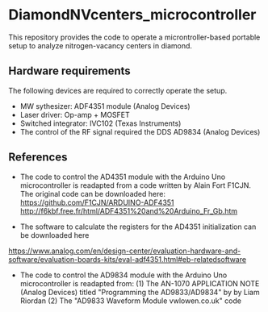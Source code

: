 # DiamondNVcenters_microcontroller
This repository provides the code to operate a microntroller-based portable setup to analyze nitrogen-vacancy centers in diamond.

## Hardware requirements
The following devices are required to correctly operate the setup.

- MW sythesizer: ADF4351 module (Analog Devices)
- Laser driver: Op-amp + MOSFET 
- Switched integrator: IVC102 (Texas Instruments)
- The control of the RF signal required the DDS AD9834 (Analog Devices)


## References
- The code to control the AD4351 module with the Arduino Uno microcontroller is readapted from a code written by Alain Fort F1CJN. The original code can be downloaded here: 
https://github.com/F1CJN/ARDUINO-ADF4351
http://f6kbf.free.fr/html/ADF4351%20and%20Arduino_Fr_Gb.htm

- The software to calculate the registers for the AD4351 initialization can be downloaded here

https://www.analog.com/en/design-center/evaluation-hardware-and-software/evaluation-boards-kits/eval-adf4351.html#eb-relatedsoftware

- The code to control the AD9834 module with the Arduino Uno microcontroller is readapted from:
          (1) The AN-1070 APPLICATION NOTE (Analog Devices) titled "Programming the AD9833/AD9834" by by Liam Riordan
          (2) The "AD9833 Waveform Module vwlowen.co.uk" code


